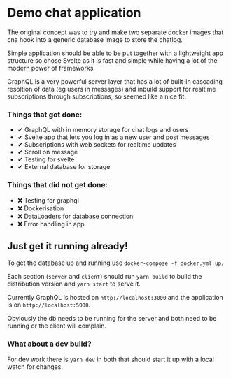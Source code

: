 # Demo chat application

The original concept was to try and make two separate docker images that cna hook into a generic database image to store the chatlog.

Simple application should be able to be put together with a lightweight app structure so chose Svelte as it is fast and simple while having a lot of the modern power of frameworks

GraphQL is a very powerful server layer that has a lot of built-in cascading resoltion of data (eg users in messages) and inbuild support for realtime subscriptions through subscriptions, so seemed like a nice fit.

### Things that got done:

- ✔ GraphQL with in memory storage for chat logs and users
- ✔ Svelte app that lets you log in as a new user and post messages
- ✔ Subscriptions with web sockets for realtime updates
- ✔ Scroll on message
- ✔ Testing for svelte
- ✔ External database for storage

### Things that did not get done:

- ❌ Testing for graphql
- ❌ Dockerisation
- ❌ DataLoaders for database connection
- ❌ Error handling in app

## Just get it running already!

To get the database up and running use `docker-compose -f docker.yml up`.

Each section (`server` and `client`) should run `yarn build` to build the distribution version and `yarn start` to serve it.

Currently GraphQL is hosted on `http://localhost:3000` and the application is on `http://localhost:5000`.

Obviously the db needs to be running for the server and both need to be running or the client will complain.

### What about a dev build?

For dev work there is `yarn dev` in both that should start it up with a local watch for changes.
